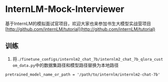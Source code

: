 # InternLM-Mock-Interviewer
基于InternLM的模拟面试官项目，欢迎大家也来参加书生大模型实战营项目[http://github.com/internLM/tutorial](http://github.com/internLM/tutorial)
## 训练
1. 将`./finetune_configs/internlm2_chat_7b/internlm2_chat_7b_qlora_custom_data.py`中的数据集路径和模型路径替换为本地路径

```
pretrained_model_name_or_path = '/path/to/internlm/internlm2-chat-7b'
```

